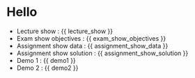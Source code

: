 # Hello

- Lecture show : {{ lecture_show }}
- Exam show objectives : {{ exam_show_objectives }}
- Assignment show data : {{ assignment_show_data }}
- Assignment show solution : {{ assignment_show_solution }}
- Demo 1 : {{ demo1 }}
- Demo 2 : {{ demo2 }}
